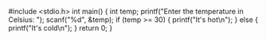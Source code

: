 #include <stdio.h>
int main() {
int temp;
printf("Enter the temperature in Celsius: ");
 scanf("%d", &temp);
 if (temp >= 30) {
 printf("It's hot\n");
    } 
else {
 printf("It's cold\n");
    }
    return 0;
}
